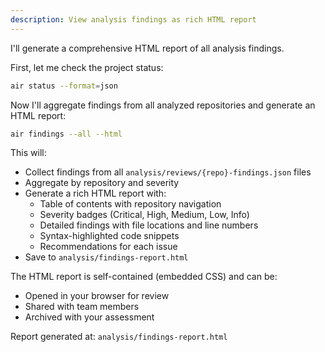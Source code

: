 ```yaml
---
description: View analysis findings as rich HTML report
---
```


I'll generate a comprehensive HTML report of all analysis findings.

First, let me check the project status:

```bash
air status --format=json
```

Now I'll aggregate findings from all analyzed repositories and generate an HTML report:

```bash
air findings --all --html
```

This will:
- Collect findings from all `analysis/reviews/{repo}-findings.json` files
- Aggregate by repository and severity
- Generate a rich HTML report with:
  - Table of contents with repository navigation
  - Severity badges (Critical, High, Medium, Low, Info)
  - Detailed findings with file locations and line numbers
  - Syntax-highlighted code snippets
  - Recommendations for each issue
- Save to `analysis/findings-report.html`

The HTML report is self-contained (embedded CSS) and can be:
- Opened in your browser for review
- Shared with team members
- Archived with your assessment

Report generated at: `analysis/findings-report.html`
